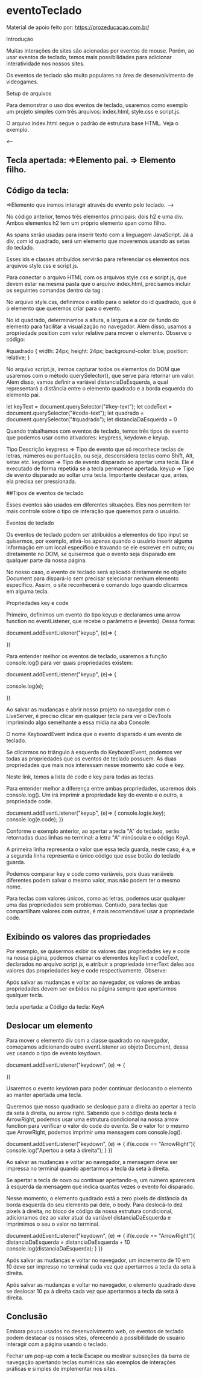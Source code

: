 # eventoTeclado

Material de apoio feito por: https://prozeducacao.com.br/

Introdução

Muitas interações de sites são acionadas por eventos de mouse. Porém, ao usar eventos de teclado, temos mais possibilidades para adicionar interatividade nos nossos sites.

Os eventos de teclado são muito populares na área de desenvolvimento de videogames.

Setup de arquivos

Para demonstrar o uso dos eventos de teclado, usaremos como exemplo um projeto simples com três arquivos: index.html, style.css e script.js.

O arquivo index.html segue o padrão de estrutura base HTML. Veja o exemplo.

<-- <body>

<h2>Tecla apertada: =>Elemento pai.
<span id="key-text"></span> => Elemento filho.
</h2>
<h2>Código da tecla:
<span id="code-text"></span>
</h2>
<div id="quadrado"></div> =>Elemento que iremos interagir através do evento pelo teclado.

</body> -->

No código anterior, temos três elementos principais: dois h2 e uma div. Ambos elementos h2 tem um próprio elemento span como filho.

As spans serão usadas para inserir texto com a linguagem JavaScript. Já a div, com id quadrado, será um elemento que moveremos usando as setas do teclado.

Esses ids e classes atribuídos servirão para referenciar os elementos nos arquivos style.css e script.js.

Para conectar o arquivo HTML com os arquivos style.css e script.js, que devem estar na mesma pasta que o arquivo index.html, precisamos incluir os seguintes comandos dentro da tag <head></head>:

<link rel="stylesheet" href="style.css">

<script src="script.js" defer></script>

No arquivo style.css, definimos o estilo para o seletor do id quadrado, que é o elemento que queremos criar para o evento.

No id quadrado, determinamos a altura, a largura e a cor de fundo do elemento para facilitar a visualização no navegador. Além disso, usamos a propriedade position com valor relative para mover o elemento. Observe o código:

#quadrado {
width: 24px;
height: 24px;
background-color: blue;
position: relative;
}

No arquivo script.js, iremos capturar todos os elementos do DOM que usaremos com o método querySelector(), que serve para retornar um valor. Além disso, vamos definir a variável distanciaDaEsquerda, a qual representará a distância entre o elemento quadrado e a borda esquerda do elemento pai.

let keyText = document.querySelector("#key-text");
let codeText = document.querySelector("#code-text");
let quadrado = document.querySelector("#quadrado");
let distanciaDaEsquerda = 0

Quando trabalhamos com eventos de teclado, temos três tipos de evento que podemos usar como ativadores: keypress, keydown e keyup.

Tipo Descrição
keypress => Tipo de evento que só reconhece teclas de letras, números ou pontuação, ou seja, desconsidera teclas como Shift, Alt, setas etc.
keydown => Tipo de evento disparado ao apertar uma tecla. Ele é executado de forma repetida se a tecla permanece apertada.
keyup => Tipo de evento disparado ao soltar uma tecla. Importante destacar que, antes, ela precisa ser pressionada.

##Tipos de eventos de teclado

Esses eventos são usados em diferentes situações. Eles nos permitem ter mais controle sobre o tipo de interação que queremos para o usuário.

Eventos de teclado

Os eventos de teclado podem ser atribuídos a elementos do tipo input se quisermos, por exemplo, ativá-los apenas quando o usuário inserir alguma informação em um local específico e travando se ele escrever em outro; ou diretamente no DOM, se quisermos que o evento seja disparado em qualquer parte da nossa página.

No nosso caso, o evento de teclado será aplicado diretamente no objeto Document para dispará-lo sem precisar selecionar nenhum elemento específico. Assim, o site reconhecerá o comando logo quando clicarmos em alguma tecla.

Propriedades key e code

Primeiro, definimos um evento do tipo keyup e declaramos uma arrow function no eventListener, que recebe o parâmetro e (evento). Dessa forma:

document.addEventListener("keyup", (e)=> {

})

Para entender melhor os eventos de teclado, usaremos a função console.log() para ver quais propriedades existem:

document.addEventListener("keyup", (e)=> {

console.log(e);

})

Ao salvar as mudanças e abrir nosso projeto no navegador com o LiveServer, é preciso clicar em qualquer tecla para ver o DevTools imprimindo algo semelhante a essa mídia na aba Console:

O nome KeyboardEvent indica que o evento disparado é um evento de teclado.

Se clicarmos no triângulo à esquerda do KeyboardEvent, podemos ver todas as propriedades que os eventos de teclado possuem. As duas propriedades que mais nos interessam nesse momento são code e key.

Neste link, temos a lista de code e key para todas as teclas.

Para entender melhor a diferença entre ambas propriedades, usaremos dois console.log(). Um irá imprimir a propriedade key do evento e o outro, a propriedade code.

document.addEventListener("keyup", (e)=> {
console.log(e.key);
console.log(e.code);
})

Conforme o exemplo anterior, ao apertar a tecla "A" do teclado, serão retornadas duas linhas no terminal: a letra "A" minúscula e o código KeyA.

A primeira linha representa o valor que essa tecla guarda, neste caso, é a, e a segunda linha representa o único código que esse botão do teclado guarda.

Podemos comparar key e code como variáveis, pois duas variáveis diferentes podem salvar o mesmo valor, mas não podem ter o mesmo nome.

Para teclas com valores únicos, como as letras, podemos usar qualquer uma das propriedades sem problemas. Contudo, para teclas que compartilham valores com outras, é mais recomendável usar a propriedade code.

## Exibindo os valores das propriedades

Por exemplo, se quisermos exibir os valores das propriedades key e code na nossa página, podemos chamar os elementos keyText e codeText, declarados no arquivo script.js, e atribuir a propriedade innerText deles aos valores das propriedades key e code respectivamente. Observe:

Após salvar as mudanças e voltar ao navegador, os valores de ambas propriedades devem ser exibidos na página sempre que apertarmos qualquer tecla.

tecla apertada: a
Código da tecla: KeyA

## Deslocar um elemento

Para mover o elemento div com a classe quadrado no navegador, começamos adicionando outro eventListener ao objeto Document, dessa vez usando o tipo de evento keydown.

document.addEventListener("keydown", (e) => {

})

Usaremos o evento keydown para poder continuar deslocando o elemento ao manter apertada uma tecla.

Queremos que nosso quadrado se desloque para a direita ao apertar a tecla da seta à direita, ou arrow right. Sabendo que o código desta tecla é ArrowRight, podemos usar uma estrutura condicional na nossa arrow function para verificar o valor do code do evento. Se o valor for o mesmo que ArrowRight, podemos imprimir uma mensagem com console.log().

document.addEventListener("keydown", (e) => {
if(e.code == "ArrowRight"){
console.log("Apertou a seta à direita");
}
})

Ao salvar as mudanças e voltar ao navegador, a mensagem deve ser impressa no terminal quando apertarmos a tecla da seta à direita.

Se apertar a tecla de novo ou continuar apertando-a, um número aparecerá à esquerda da mensagem que indica quantas vezes o evento foi disparado.

Nesse momento, o elemento quadrado está a zero pixels de distância da borda esquerda do seu elemento pai dele, o body. Para deslocá-lo dez pixels à direita, no bloco de código da nossa estrutura condicional, adicionamos dez ao valor atual da variável distanciaDaEsquerda e imprimimos o seu o valor no terminal.

document.addEventListener("keydown", (e) => {
if(e.code == "ArrowRight"){
distanciaDaEsquerda = distanciaDaEsquerda + 10
console.log(distanciaDaEsquerda);
}
})

Após salvar as mudanças e voltar no navegador, um incremento de 10 em 10 deve ser impresso no terminal cada vez que apertarmos a tecla da seta à direita.

Após salvar as mudanças e voltar no navegador, o elemento quadrado deve se deslocar 10 px à direita cada vez que apertarmos a tecla da seta à direita.

## Conclusão

Embora pouco usados no desenvolvimento web, os eventos de teclado podem destacar os nossos sites, oferecendo a possibilidade do usuário interagir com a página usando o teclado.

Fechar um pop-up com a tecla Escape ou mostrar subseções da barra de navegação apertando teclas numéricas são exemplos de interações práticas e simples de implementar nos sites.
